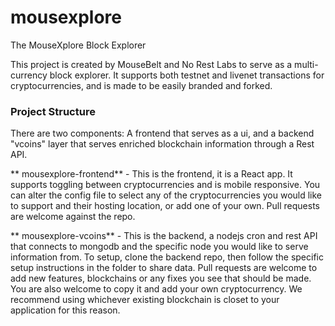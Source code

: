 # mousexplore
The MouseXplore Block Explorer

This project is created by MouseBelt and No Rest Labs to serve as a multi-currency block explorer. It supports both testnet and livenet transactions for cryptocurrencies, and is made to be easily branded and forked.

### Project Structure

There are two components: A frontend that serves as a ui, and a backend "vcoins" layer that serves enriched blockchain information through a Rest API.

** mousexplore-frontend** - This is the frontend, it is a React app. It supports toggling between cryptocurrencies and is mobile responsive. You can alter the config file to select any of the cryptocurrencies you would like to support and their hosting location, or add one of your own. Pull requests are welcome against the repo.

** mousexplore-vcoins** - This is the backend, a nodejs cron and rest API that connects to mongodb and the specific node you would like to serve information from. To setup, clone the backend repo, then follow the specific setup instructions in the folder to share data. Pull requests are welcome to add new features, blockchains or any fixes you see that should be made. You are also welcome to copy it and add your own cryptocurrency. We recommend using whichever existing blockchain is closet to your application for this reason.

